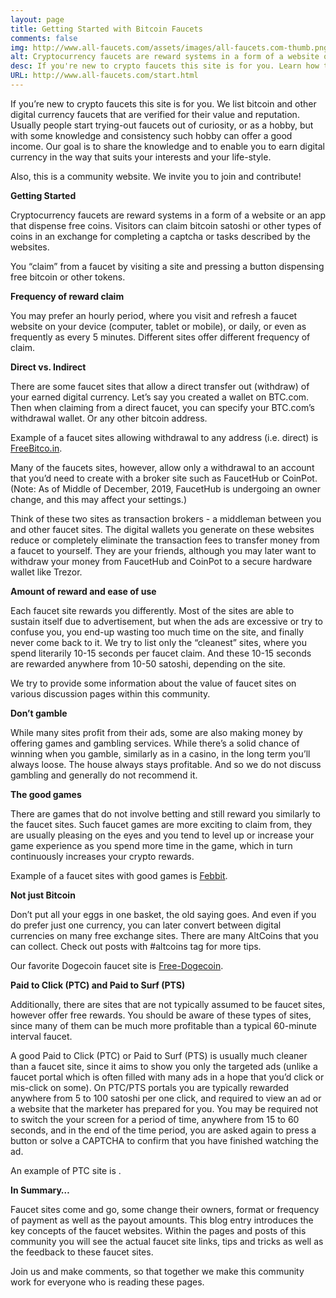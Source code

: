 ```yaml
---
layout: page
title: Getting Started with Bitcoin Faucets
comments: false
img: http://www.all-faucets.com/assets/images/all-faucets.com-thumb.png
alt: Cryptocurrency faucets are reward systems in a form of a website or an app that dispense free coins.
desc: If you're new to crypto faucets this site is for you. Learn how to maximize the value of your time and effort while claiming from free bitcoin faucet sites.
URL: http://www.all-faucets.com/start.html
---
```

<link rel="stylesheet" href="https://cdnjs.cloudflare.com/ajax/libs/normalize/5.0.0/normalize.min.css">
<link rel="stylesheet" href="assets/css/a2.css">

If you’re new to crypto faucets this site is for you. We list bitcoin and other digital currency faucets that are verified for their value and reputation. Usually people start trying-out faucets out of curiosity, or as a hobby, but with some knowledge and consistency such hobby can offer a good income. Our goal is to share the knowledge and to enable you to earn digital currency in the way that suits your interests and your life-style.

Also, this is a community website. We invite you to join and contribute!

<b>Getting Started</b>

Cryptocurrency faucets are reward systems in a form of a website or an app that dispense free coins. Visitors can claim bitcoin satoshi or other types of coins in an exchange for completing a captcha or tasks described by the websites.

You “claim” from a faucet by visiting a site and pressing a button dispensing free bitcoin or other tokens.

<b>Frequency of reward claim</b>

You may prefer an hourly period, where you visit and refresh a faucet website on your device (computer, tablet or mobile), or daily, or even as frequently as every 5 minutes. Different sites offer different frequency of claim.

<b>Direct vs. Indirect</b>

There are some faucet sites that allow a direct transfer out (withdraw) of your earned digital currency. Let’s say you created a wallet on BTC.com. Then when claiming from a direct faucet, you can specify your BTC.com’s withdrawal wallet. Or any other bitcoin address.

Example of a faucet sites allowing withdrawal to any address (i.e. direct) is <a href="http://bit.ly/www-freebitcoin" target="_blank">FreeBitco.in</a>.

Many of the faucets sites, however, allow only a withdrawal to an account that you’d need to create with a broker site such as FaucetHub or CoinPot. (Note: As of Middle of December, 2019, FaucetHub is undergoing an owner change, and this may affect your settings.)

Think of these two sites as transaction brokers - a middleman between you and other faucet sites. The digital wallets you generate on these websites reduce or completely eliminate the transaction fees to transfer money from a faucet to yourself. They are your friends, although you may later want to withdraw your money from FaucetHub and CoinPot to a secure hardware wallet like Trezor.

<b>Amount of reward and ease of use</b>

Each faucet site rewards you differently. Most of the sites are able to sustain itself due to advertisement, but when the ads are excessive or try to confuse you, you end-up wasting too much time on the site, and finally never come back to it. We try to list only the “cleanest” sites, where you spend literarily 10-15 seconds per faucet claim. And these 10-15 seconds are rewarded anywhere from 10-50 satoshi, depending on the site.

We try to provide some information about the value of faucet sites on various discussion pages within this community.

<b>Don’t gamble</b>

While many sites profit from their ads, some are also making money by offering games and gambling services. While there’s a solid chance of winning when you gamble, similarly as in a casino, in the long term you’ll always loose. The house always stays profitable. And so we do not discuss gambling and generally do not recommend it.

<b>The good games</b>

There are games that do not involve betting and still reward you similarly to the faucet sites. Such faucet games are more exciting to claim from, they are usually pleasing on the eyes and you tend to level up or increase your game experience as you spend more time in the game, which in turn continuously increases your crypto rewards.

Example of a faucet sites with good games is <a href="http://bit.ly/www-febbit" target="_blank">Febbit</a>.

<b>Not just Bitcoin</b>

Don’t put all your eggs in one basket, the old saying goes. And even if you do prefer just one currency, you can later convert between digital currencies on many free exchange sites. There are many AltCoins that you can collect. Check out posts with #altcoins tag for more tips.

Our favorite Dogecoin faucet site is <a href="http://bit.ly/www-free-dogecoin" target="_blank">Free-Dogecoin</a>.

<b>Paid to Click (PTC) and Paid to Surf (PTS)</b>

Additionally, there are sites that are not typically assumed to be faucet sites, however offer free rewards. You should be aware of these types of sites, since many of them can be much more profitable than a typical 60-minute interval faucet.

A good Paid to Click (PTC) or Paid to Surf (PTS) is usually much cleaner than a faucet site, since it aims to show you only the targeted ads (unlike a faucet portal which is often filled with many ads in a hope that you’d click or mis-click on some). On PTC/PTS portals you are typically rewarded anywhere from 5 to 100 satoshi per one click, and required to view an ad or a website that the marketer has prepared for you. You may be required not to switch the your screen for a period of time, anywhere from 15 to 60 seconds, and in the end of the time period, you are asked again to press a button or solve a CAPTCHA to confirm that you have finished watching the ad.

An example of PTC site is <a href="http://bit.ly/www-adbtc" target="_blank" alt="adBTC"/></a>.

<b>In Summary…</b>

Faucet sites come and go, some change their owners, format or frequency of payment as well as the payout amounts. This blog entry introduces the key concepts of the faucet websites. Within the pages and posts of this community you will see the actual faucet site links, tips and tricks as well as the feedback to these faucet sites.

Join us and make comments, so that together we make this community work for everyone who is reading these pages.
